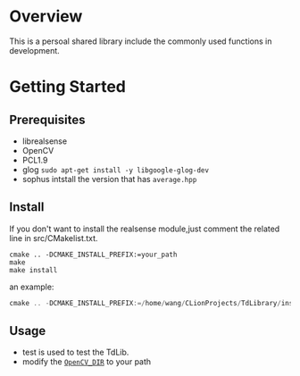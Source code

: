 # Overview
This is a persoal shared library include the commonly used functions in development.
# Getting Started
## Prerequisites
- librealsense
- OpenCV
- PCL1.9
- glog
    `sudo apt-get install -y libgoogle-glog-dev`
- sophus 
    intstall the version that has `average.hpp`


## Install
If you don't want to install the realsense module,just comment the related line in src/CMakelist.txt.
```
cmake .. -DCMAKE_INSTALL_PREFIX:=your_path
make 
make install
```
an example:
```asm
cmake .. -DCMAKE_INSTALL_PREFIX:=/home/wang/CLionProjects/TdLibrary/install
```
## Usage
- test is used to test the TdLib.
- modify the [`OpenCV_DIR`](https://github.com/TouchDeeper/TdLib/blob/dev/src/CMakeLists.txt#L8) to your path


